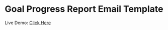# Goal Progress Report Email Template

Live Demo: [Click Here](https://ashrafulsarkar.github.io/Goal_Progress_email_template/)